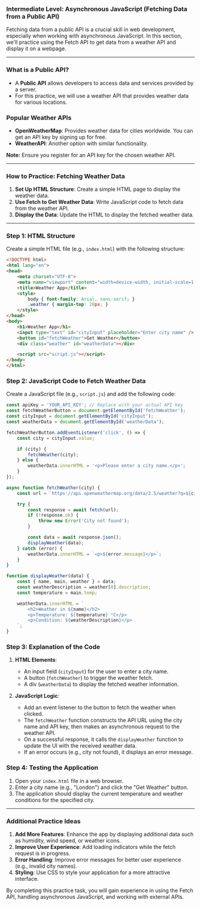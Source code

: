 ### **Intermediate Level: Asynchronous JavaScript (Fetching Data from a Public API)**

Fetching data from a public API is a crucial skill in web development, especially when working with asynchronous JavaScript. In this section, we'll practice using the Fetch API to get data from a weather API and display it on a webpage.

---

### **What is a Public API?**

- A **Public API** allows developers to access data and services provided by a server. 
- For this practice, we will use a weather API that provides weather data for various locations.

### **Popular Weather APIs**

- **OpenWeatherMap**: Provides weather data for cities worldwide. You can get an API key by signing up for free.
- **WeatherAPI**: Another option with similar functionality.

**Note:** Ensure you register for an API key for the chosen weather API.

---

### **How to Practice: Fetching Weather Data**

1. **Set Up HTML Structure**: Create a simple HTML page to display the weather data.
2. **Use Fetch to Get Weather Data**: Write JavaScript code to fetch data from the weather API.
3. **Display the Data**: Update the HTML to display the fetched weather data.

---

### **Step 1: HTML Structure**

Create a simple HTML file (e.g., `index.html`) with the following structure:

```html
<!DOCTYPE html>
<html lang="en">
<head>
    <meta charset="UTF-8">
    <meta name="viewport" content="width=device-width, initial-scale=1.0">
    <title>Weather App</title>
    <style>
        body { font-family: Arial, sans-serif; }
        .weather { margin-top: 20px; }
    </style>
</head>
<body>
    <h1>Weather App</h1>
    <input type="text" id="cityInput" placeholder="Enter city name" />
    <button id="fetchWeather">Get Weather</button>
    <div class="weather" id="weatherData"></div>

    <script src="script.js"></script>
</body>
</html>
```

### **Step 2: JavaScript Code to Fetch Weather Data**

Create a JavaScript file (e.g., `script.js`) and add the following code:

```javascript
const apiKey = 'YOUR_API_KEY'; // Replace with your actual API key
const fetchWeatherButton = document.getElementById('fetchWeather');
const cityInput = document.getElementById('cityInput');
const weatherData = document.getElementById('weatherData');

fetchWeatherButton.addEventListener('click', () => {
    const city = cityInput.value;

    if (city) {
        fetchWeather(city);
    } else {
        weatherData.innerHTML = '<p>Please enter a city name.</p>';
    }
});

async function fetchWeather(city) {
    const url = `https://api.openweathermap.org/data/2.5/weather?q=${city}&appid=${apiKey}&units=metric`;

    try {
        const response = await fetch(url);
        if (!response.ok) {
            throw new Error('City not found');
        }

        const data = await response.json();
        displayWeather(data);
    } catch (error) {
        weatherData.innerHTML = `<p>${error.message}</p>`;
    }
}

function displayWeather(data) {
    const { name, main, weather } = data;
    const weatherDescription = weather[0].description;
    const temperature = main.temp;

    weatherData.innerHTML = `
        <h2>Weather in ${name}</h2>
        <p>Temperature: ${temperature} °C</p>
        <p>Condition: ${weatherDescription}</p>
    `;
}
```

### **Step 3: Explanation of the Code**

1. **HTML Elements**:
   - An input field (`cityInput`) for the user to enter a city name.
   - A button (`fetchWeather`) to trigger the weather fetch.
   - A div (`weatherData`) to display the fetched weather information.

2. **JavaScript Logic**:
   - Add an event listener to the button to fetch the weather when clicked.
   - The `fetchWeather` function constructs the API URL using the city name and API key, then makes an asynchronous request to the weather API.
   - On a successful response, it calls the `displayWeather` function to update the UI with the received weather data.
   - If an error occurs (e.g., city not found), it displays an error message.

### **Step 4: Testing the Application**

1. Open your `index.html` file in a web browser.
2. Enter a city name (e.g., "London") and click the "Get Weather" button.
3. The application should display the current temperature and weather conditions for the specified city.

---

### **Additional Practice Ideas**

1. **Add More Features**: Enhance the app by displaying additional data such as humidity, wind speed, or weather icons.
2. **Improve User Experience**: Add loading indicators while the fetch request is in progress.
3. **Error Handling**: Improve error messages for better user experience (e.g., invalid city names).
4. **Styling**: Use CSS to style your application for a more attractive interface.

By completing this practice task, you will gain experience in using the Fetch API, handling asynchronous JavaScript, and working with external APIs.
